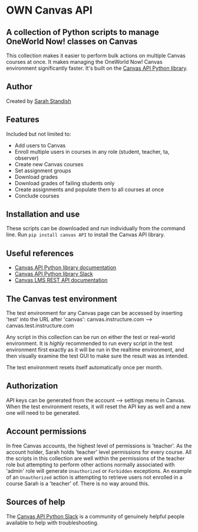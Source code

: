 # OWN Canvas API
## A collection of Python scripts to manage OneWorld Now! classes on Canvas

This collection makes it easier to perform bulk actions on multiple Canvas courses at once. It makes managing the OneWorld Now! Canvas environment significantly faster. It's built on the [Canvas API Python library](https://canvasapi.readthedocs.io/en/stable/).

## Author
Created by [Sarah Standish](https://github.com/sarahstandish/)

## Features
Included but not limited to:
- Add users to Canvas
- Enroll multiple users in courses in any role (student, teacher, ta, observer)
- Create new Canvas courses
- Set assignment groups
- Download grades
- Download grades of failing students only
- Create assignments and populate them to all courses at once
- Conclude courses

## Installation and use
These scripts can be downloaded and run individually from the command line. Run `pip install canvas API` to install the Canvas API library.

## Useful references
- [Canvas API Python library documentation](https://canvasapi.readthedocs.io)
- [Canvas API Python library Slack](https://ucfopen.slack.com/)
- [Canvas LMS REST API documentation](https://canvas.instructure.com/doc/api/)

## The Canvas test environment
The test environment for any Canvas page can be accessed by inserting 'test' into the URL after 'canvas':
    canvas.instructure.com --> canvas.test.instructure.com
    
Any script in this collection can be run on either the test or real-world environment. It is *highly* recommended to run every script in the test environment first exactly as it will be run in the realtime environment, and then visually examine the test GUI to make sure the result was as intended.

The test environment resets itself automatically once per month.

## Authorization
API keys can be generated from the account --> settings menu in Canvas. When the test environment resets, it will reset the API key as well and a new one will need to be generated.

## Account permissions
In free Canvas accounts, the highest level of permissions is 'teacher'. As the account holder, Sarah holds 'teacher' level permissions for every course. All the scripts in this collection are well within the permissions of the teacher role but attempting to perform other actions normally associated with 'admin' role will generate `Unauthorized` or `Forbidden` exceptions. An example of an `Unauthorized` action is attempting to retrieve users not enrolled in a course Sarah is a 'teacher' of. There is no way around this.

## Sources of help
The [Canvas API Python Slack](https://ucfopen.slack.com/) is a community of genuinely helpful people available to help with troubleshooting.
